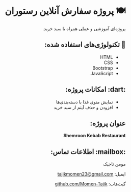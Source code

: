 <!DOCTYPE html>
<html lang="fa" dir="rtl">
<head>
  <meta charset="UTF-8" />
  <meta name="viewport" content="width=device-width, initial-scale=1.0"/>
</head>
<body>

  <div class="section">
    <h1>🍽 پروژه سفارش آنلاین رستوران</h1>
    <p>پروژه‌ای آموزشی و عملی همراه با سبد خرید.</p>
  </div>

  <div class="section">
    <h2>🧰 تکنولوژی‌های استفاده شده:</h2>
    <ul>
      <li>HTML</li>
      <li>CSS</li>
      <li>Bootstrap</li>
      <li>JavaScript</li>
    </ul>
  </div>

  <div class="section">
    <h2>:dart: امکانات پروژه:</h2>
    <ul>
      <li>نمایش منوی غذا با دسته‌بندی‌ها</li>
      <li>افزودن و حذف آیتم از سبد خرید</li>
    </ul>
  </div>

  <div class="section">
    <h2> عنوان پروژه:</h2>
    <p><strong>Shemroon Kebab Restaurant</strong></p>
  </div>

  

  <div class="section">
    <h2>:mailbox: اطلاعات تماس:</h2>
    <p>مومن تاجیک</p>
    <p>ایمیل: <a href="mailto:tajikmomen23@gmail.com">tajikmomen23@gmail.com</a></p>
    <p>گیت‌هاب: <a href="https://github.com/Momen-Tajik" target="_blank">github.com/Momen-Tajik</a></p>
  </div>

</body>
</html>
